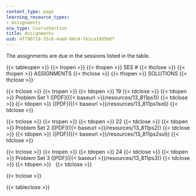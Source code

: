 ```yaml
---
content_type: page
learning_resource_types:
- Assignments
ocw_type: CourseSection
title: Assignments
uid: 4f796f19-35c6-4ae6-b0c4-fe2ca19d5b67
---
```


The assignments are due in the sessions listed in the table.

{{< tableopen >}}
{{< tropen >}}
{{< thopen >}}
SES #
{{< thclose >}}
{{< thopen >}}
ASSIGNMENTS
{{< thclose >}}
{{< thopen >}}
SOLUTIONS
{{< thclose >}}

{{< trclose >}}
{{< tropen >}}
{{< tdopen >}}
19
{{< tdclose >}}
{{< tdopen >}}
Problem Set 1 ([PDF]({{< baseurl >}}/resources/13_811ps1))
{{< tdclose >}}
{{< tdopen >}}
([PDF]({{< baseurl >}}/resources/13_811ps1sol))
{{< tdclose >}}

{{< trclose >}}
{{< tropen >}}
{{< tdopen >}}
22
{{< tdclose >}}
{{< tdopen >}}
Problem Set 2 ([PDF]({{< baseurl >}}/resources/13_811ps2))
{{< tdclose >}}
{{< tdopen >}}
([PDF]({{< baseurl >}}/resources/13_811ps2sol))
{{< tdclose >}}

{{< trclose >}}
{{< tropen >}}
{{< tdopen >}}
24
{{< tdclose >}}
{{< tdopen >}}
Problem Set 3 ([PDF]({{< baseurl >}}/resources/13_811ps3))
{{< tdclose >}}
{{< tdopen >}}
 
{{< tdclose >}}

{{< trclose >}}

{{< tableclose >}}